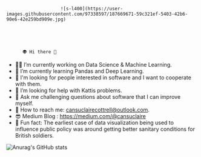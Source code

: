                         ![s-l400](https://user-images.githubusercontent.com/97338597/187669671-59c321ef-5403-42b6-90e6-42e259bd909e.jpg)



       
       
          👽 Hi there 👋

- 👩‍💻 I’m currently working on Data Science & Machine Learning.
- 🧠 I’m currently learning Pandas and Deep Learning.
- 👻 I'm looking for people interested in software and I want to cooperate with them.
- 💩 I’m looking for help with Kattis problems.
- 👀 Ask me challenging questions about software that I can improve myself.
- 👾 How to reach me: cansuclairecottrell@outlook.com.
- 😎 Medium Blog : https://medium.com/@cansuclaire
- 🤖 Fun fact: The earliest case of data visualization being used to influence public policy was around getting better sanitary conditions for British soldiers.



![Anurag's GitHub stats](https://github-readme-stats.vercel.app/api?username=cansuclaire&theme=tokyonight&show_icons=true)


